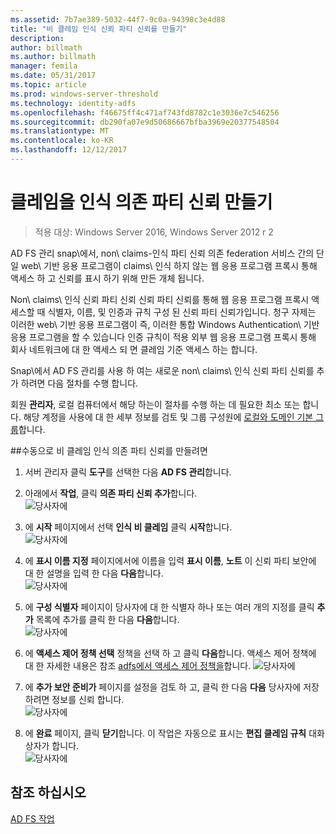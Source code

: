 ```yaml
---
ms.assetid: 7b7ae389-5032-44f7-9c0a-94398c3e4d88
title: "비 클레임 인식 신뢰 파티 신뢰를 만들기"
description: 
author: billmath
ms.author: billmath
manager: femila
ms.date: 05/31/2017
ms.topic: article
ms.prod: windows-server-threshold
ms.technology: identity-adfs
ms.openlocfilehash: f46675ff4c471af743fd8782c1e3036e7c546256
ms.sourcegitcommit: db290fa07e9d50686667bfba3969e20377548504
ms.translationtype: MT
ms.contentlocale: ko-KR
ms.lasthandoff: 12/12/2017
---
```

# <a name="create-a-non-claims-aware-relying-party-trust"></a>클레임을 인식 의존 파티 신뢰 만들기

>적용 대상: Windows Server 2016, Windows Server 2012 r 2

AD FS 관리 snap\에서, non\ claims\-인식 파티 신뢰 의존 federation 서비스 간의 단일 web\ 기반 응용 프로그램이 claims\ 인식 하지 않는 웹 응용 프로그램 프록시 통해 액세스 하 고 신뢰를 표시 하기 위해 만든 개체 됩니다.  
  
Non\ claims\ 인식 신뢰 파티 신뢰 신뢰 파티 신뢰를 통해 웹 응용 프로그램 프록시 액세스할 때 식별자, 이름, 및 인증과 규칙 구성 된 신뢰 파티 신뢰가입니다. 청구 자제는 이러한 web\ 기반 응용 프로그램이 즉, 이러한 통합 Windows Authentication\ 기반 응용 프로그램을 할 수 있습니다 인증 규칙이 적용 외부 웹 응용 프로그램 프록시 통해 회사 네트워크에 대 한 액세스 되 면 클레임 기준 액세스 하는 합니다.  
  
Snap\에서 AD FS 관리를 사용 하 여는 새로운 non\ claims\ 인식 신뢰 파티 신뢰를 추가 하려면 다음 절차를 수행 합니다.  
  
회원 **관리자**, 로컬 컴퓨터에서 해당 하는이 절차를 수행 하는 데 필요한 최소 또는 합니다.  해당 계정을 사용에 대 한 세부 정보를 검토 및 그룹 구성원에 [로컬와 도메인 기본 그룹](https://go.microsoft.com/fwlink/?LinkId=83477)합니다.   
  
##<a name="to-create-a-non-claims-aware-relying-party-trust-manually"></a>수동으로 비 클레임 인식 의존 파티 신뢰를 만들려면 
1. 서버 관리자 클릭 **도구**를 선택한 다음 **AD FS 관리**합니다.  
  
2.  아래에서 **작업**, 클릭 **의존 파티 신뢰 추가**합니다.  
![당사자에](media/Create-a-Relying-Party-Trust/addtrust1.PNG)   

3.  에 **시작** 페이지에서 선택 **인식 비 클레임** 클릭 **시작**합니다.  
![당사자에](media/Create-a-Non-Claims-Aware-Relying-Party-Trust/addnon1.PNG) 
  
4.  에 **표시 이름 지정** 페이지에서에 이름을 입력 **표시 이름**, **노트** 이 신뢰 파티 보안에 대 한 설명을 입력 한 다음 **다음**합니다.  
![당사자에](media/Create-a-Non-Claims-Aware-Relying-Party-Trust/addnon2.PNG)

5. 에 **구성 식별자** 페이지이 당사자에 대 한 식별자 하나 또는 여러 개의 지정를 클릭 **추가** 목록에 추가를 클릭 한 다음 **다음**합니다.  
![당사자에](media/Create-a-Non-Claims-Aware-Relying-Party-Trust/addnon3.PNG)

6.  에 **액세스 제어 정책 선택** 정책을 선택 하 고 클릭 **다음**합니다.  액세스 제어 정책에 대 한 자세한 내용은 참조 [adfs에서 액세스 제어 정책을](Access-Control-Policies-in-AD-FS.md)합니다. 
![당사자에](media/Create-a-Non-Claims-Aware-Relying-Party-Trust/addnon4.PNG)

7. 에 **추가 보안 준비가** 페이지를 설정을 검토 하 고, 클릭 한 다음 **다음** 당사자에 저장 하려면 정보를 신뢰 합니다.  
   ![당사자에](media/Create-a-Non-Claims-Aware-Relying-Party-Trust/addnon5.PNG) 

8. 에 **완료** 페이지, 클릭 **닫기**합니다. 이 작업은 자동으로 표시는 **편집 클레임 규칙** 대화 상자가 합니다.  
![당사자에](media/Create-a-Non-Claims-Aware-Relying-Party-Trust/addnon6.PNG)  
  
## <a name="see-also"></a>참조 하십시오  
[AD FS 작업](../../ad-fs/AD-FS-2016-Operations.md) 
